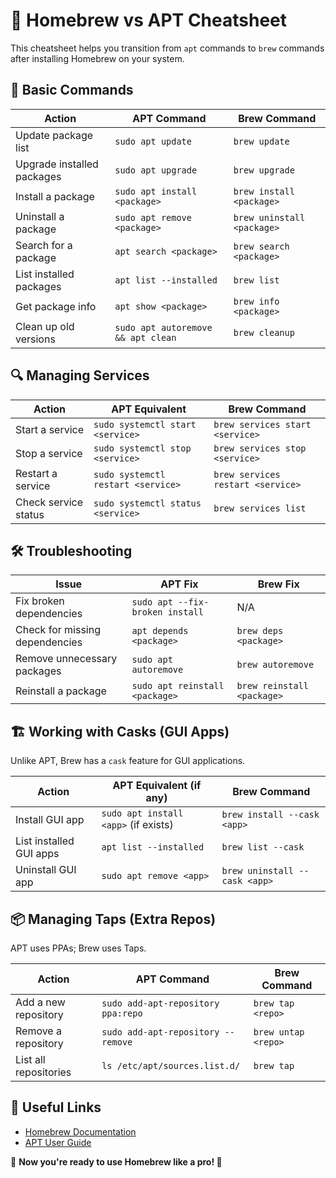 # 🍺 Homebrew vs APT Cheatsheet

This cheatsheet helps you transition from `apt` commands to `brew` commands after installing Homebrew on your system.

## 📌 Basic Commands

| Action                         | APT Command                          | Brew Command               |
|--------------------------------|--------------------------------------|-----------------------------|
| Update package list            | `sudo apt update`                   | `brew update`              |
| Upgrade installed packages     | `sudo apt upgrade`                  | `brew upgrade`             |
| Install a package              | `sudo apt install <package>`        | `brew install <package>`   |
| Uninstall a package            | `sudo apt remove <package>`         | `brew uninstall <package>` |
| Search for a package           | `apt search <package>`              | `brew search <package>`    |
| List installed packages        | `apt list --installed`              | `brew list`                |
| Get package info               | `apt show <package>`                | `brew info <package>`      |
| Clean up old versions          | `sudo apt autoremove && apt clean`  | `brew cleanup`             |

## 🔍 Managing Services

| Action                         | APT Equivalent                      | Brew Command               |
|--------------------------------|--------------------------------------|-----------------------------|
| Start a service                | `sudo systemctl start <service>`    | `brew services start <service>`  |
| Stop a service                 | `sudo systemctl stop <service>`     | `brew services stop <service>`   |
| Restart a service              | `sudo systemctl restart <service>`  | `brew services restart <service>` |
| Check service status           | `sudo systemctl status <service>`   | `brew services list`       |

## 🛠️ Troubleshooting

| Issue                           | APT Fix                              | Brew Fix                   |
|----------------------------------|--------------------------------------|-----------------------------|
| Fix broken dependencies         | `sudo apt --fix-broken install`      | N/A                         |
| Check for missing dependencies  | `apt depends <package>`              | `brew deps <package>`       |
| Remove unnecessary packages     | `sudo apt autoremove`                | `brew autoremove`           |
| Reinstall a package             | `sudo apt reinstall <package>`       | `brew reinstall <package>`  |

## 🏗️ Working with Casks (GUI Apps)

Unlike APT, Brew has a `cask` feature for GUI applications.

| Action                         | APT Equivalent (if any)              | Brew Command               |
|--------------------------------|--------------------------------------|-----------------------------|
| Install GUI app                | `sudo apt install <app>` (if exists) | `brew install --cask <app>` |
| List installed GUI apps        | `apt list --installed`               | `brew list --cask`          |
| Uninstall GUI app              | `sudo apt remove <app>`              | `brew uninstall --cask <app>` |

## 📦 Managing Taps (Extra Repos)

APT uses PPAs; Brew uses Taps.

| Action                         | APT Command                          | Brew Command               |
|--------------------------------|--------------------------------------|-----------------------------|
| Add a new repository           | `sudo add-apt-repository ppa:repo`  | `brew tap <repo>`          |
| Remove a repository            | `sudo add-apt-repository --remove`  | `brew untap <repo>`        |
| List all repositories          | `ls /etc/apt/sources.list.d/`       | `brew tap`                 |

## 🔗 Useful Links

- [Homebrew Documentation](https://brew.sh)
- [APT User Guide](https://help.ubuntu.com/community/AptGet/Howto)

🎯 **Now you're ready to use Homebrew like a pro! 🚀**


